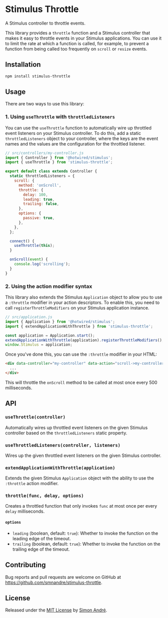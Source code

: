 # Stimulus Throttle

A Stimulus controller to throttle events.

This library provides a `throttle` function and a Stimulus controller that makes it easy to throttle events in your Stimulus applications. You can use it to limit the rate at which a function is called, for example, to prevent a function from being called too frequently on `scroll` or `resize` events.

## Installation

```bash
npm install stimulus-throttle
```

## Usage

There are two ways to use this library:

### 1. Using `useThrottle` with `throttledListeners`

You can use the `useThrottle` function to automatically wire up throttled event listeners on your Stimulus controller. To do this, add a static `throttledListeners` object to your controller, where the keys are the event names and the values are the configuration for the throttled listener.

```javascript
// src/controllers/my-controller.js
import { Controller } from '@hotwired/stimulus';
import { useThrottle } from 'stimulus-throttle';

export default class extends Controller {
  static throttledListeners = {
    scroll: {
      method: 'onScroll',
      throttle: {
        delay: 100,
        leading: true,
        trailing: false,
      },
      options: {
        passive: true,
      },
    },
  };

  connect() {
    useThrottle(this);
  }

  onScroll(event) {
    console.log('scrolling');
  }
}
```

### 2. Using the action modifier syntax

This library also extends the Stimulus `Application` object to allow you to use a `:throttle` modifier in your action descriptors. To enable this, you need to call `registerThrottleModifiers` on your Stimulus application instance.

```javascript
// src/application.js
import { Application } from '@hotwired/stimulus';
import { extendApplicationWithThrottle } from 'stimulus-throttle';

const application = Application.start();
extendApplicationWithThrottle(application).registerThrottleModifiers();
window.Stimulus = application;
```

Once you've done this, you can use the `:throttle` modifier in your HTML:

```html
<div data-controller="my-controller" data-action="scroll->my-controller#onScroll:throttle:500ms">
  ...
</div>
```

This will throttle the `onScroll` method to be called at most once every 500 milliseconds.

## API

### `useThrottle(controller)`

Automatically wires up throttled event listeners on the given Stimulus controller based on the `throttledListeners` static property.

### `useThrottledListeners(controller, listeners)`

Wires up the given throttled event listeners on the given Stimulus controller.

### `extendApplicationWithThrottle(application)`

Extends the given Stimulus `Application` object with the ability to use the `:throttle` action modifier.

### `throttle(func, delay, options)`

Creates a throttled function that only invokes `func` at most once per every `delay` milliseconds.

#### `options`

- `leading` (boolean, default: `true`): Whether to invoke the function on the leading edge of the timeout.
- `trailing` (boolean, default: `true`): Whether to invoke the function on the trailing edge of the timeout.

## Contributing

Bug reports and pull requests are welcome on GitHub at https://github.com/smnandre/stimulus-throttle.

## License

Released under the [MIT License](LICENSE) by [Simon André](https://github.com/smnandre).
